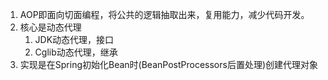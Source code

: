 1. AOP即面向切面编程，将公共的逻辑抽取出来，复用能力，减少代码开发。
2. 核心是动态代理
	1. JDK动态代理，接口
	2. Cglib动态代理，继承
3. 实现是在Spring初始化Bean时(BeanPostProcessors后置处理)创建代理对象